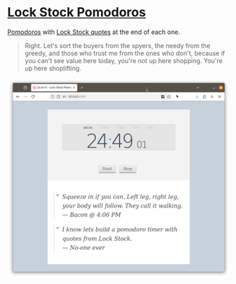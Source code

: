 # [Lock Stock Pomodoros](http://pom.ianchanning.com)
[Pomodoros](http://pomodorotechnique.com) with [Lock Stock quotes](http://www.imdb.com/title/tt0120735/quotes) at the end of each one.

> Right. Let's sort the buyers from the spyers, the needy from the greedy, and those who trust me from the ones who don't, because if you can't see value here today, you're not up here shopping. You're up here shoplifting.

![Screenshot](images/screenshot.png)

